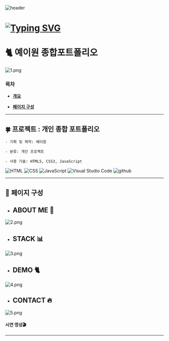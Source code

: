 ![header](https://capsule-render.vercel.app/api?type=waving&color=timeGradient&text=👋Welcome%20to%20YE_2W%20PORTFOLIO%20&animation=twinkling&fontSize=30&fontAlignY=40&fontAlign=70&height=250)

# [![Typing SVG](https://readme-typing-svg.demolab.com/?lines=THANKYOU+FOR+VISIT;HAVE+A+GOOD+DAY🥰)](https://git.io/typing-svg)

# 🐈 예이원 종합포트폴리오 

![1.png](..%2F..%2F..%2F..%2FIdeaProjects%2Fhomepage%2Fsrc%2Fimg%2F1.png)

### 목차
<b>


- [개요](#-프로젝트--개인-종합-포트폴리오)

- [페이지 구성](#-페이지-구성)

</b>

---

## 🍀 프로젝트 : 개인 종합 포트폴리오


    - 기획 및 제작: 예이원

    - 분류: 개인 프로젝트

    - 사용 기술: HTML5, CSS3, JavaScript

![HTML](https://img.shields.io/badge/HTML-ef6262?style=for-the-badge&logo=html5&logoColor=white) ![CSS](https://img.shields.io/badge/CSS-2B2A4C?&style=for-the-badge&logo=css3&logoColor=white) ![JavaScript](https://img.shields.io/badge/JavaScript-F7DF1E?style=for-the-badge&logo=JavaScript&logoColor=white) ![Visual Studio Code](https://img.shields.io/badge/Visual_Studio_Code-0078D4?style=for-the-badge&logo=visual%20studio%20code&logoColor=white) ![github](https://img.shields.io/badge/GitHub-100000?style=for-the-badge&logo=github&logoColor=white)

---

## 👀 페이지 구성 

- ## ABOUT ME 🙈
![2.png](..%2F..%2F..%2F..%2FIdeaProjects%2Fhomepage%2Fsrc%2Fimg%2F2.png)

- ## STACK 📊 
![3.png](..%2F..%2F..%2F..%2FIdeaProjects%2Fhomepage%2Fsrc%2Fimg%2F3.png)


- ## DEMO 🐈
![4.png](..%2F..%2F..%2F..%2FIdeaProjects%2Fhomepage%2Fsrc%2Fimg%2F4.png)

- ## CONTACT 🔥
![5.png](..%2F..%2F..%2F..%2FIdeaProjects%2Fhomepage%2Fsrc%2Fimg%2F5.png)

#### 시연 영상🎬
---



<br>



